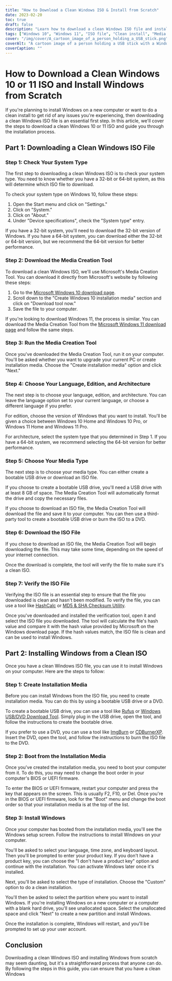 ```yaml
---
title: "How to Download a Clean Windows ISO & Install from Scratch"
date: 2023-02-20
toc: true
draft: false
description: "Learn how to download a clean Windows ISO file and install Windows from scratch with this step-by-step guide."
tags: ["Windows 10", "Windows 11", "ISO file", "Clean install", "Media Creation Tool", "Bootable USB", "Installation media", "BIOS", "UEFI firmware", "Custom installation", "Product key", "64-bit system", "32-bit system", "Rufus", "ImgBurn", "CDBurnerXP", "HashCalc", "MD5 & SHA Checksum Utility", "System type"]
cover: "/img/cover/A_cartoon_image_of_a_person_holding_a_USB_stick.png"
coverAlt: "A cartoon image of a person holding a USB stick with a Windows logo and a checkmark, standing in front of a computer screen with a Windows logo on it."
coverCaption: ""
---
```


# How to Download a Clean Windows 10 or 11 ISO and Install Windows from Scratch

If you're planning to install Windows on a new computer or want to do a clean install to get rid of any issues you're experiencing, then downloading a clean Windows ISO file is an essential first step. In this article, we'll cover the steps to download a clean Windows 10 or 11 ISO and guide you through the installation process.

## Part 1: Downloading a Clean Windows ISO File

### Step 1: Check Your System Type

The first step to downloading a clean Windows ISO is to check your system type. You need to know whether you have a 32-bit or 64-bit system, as this will determine which ISO file to download.

To check your system type on Windows 10, follow these steps:

1. Open the Start menu and click on "Settings."
2. Click on "System."
3. Click on "About."
4. Under "Device specifications", check the "System type" entry.

If you have a 32-bit system, you'll need to download the 32-bit version of Windows. If you have a 64-bit system, you can download either the 32-bit or 64-bit version, but we recommend the 64-bit version for better performance.

### Step 2: Download the Media Creation Tool

To download a clean Windows ISO, we'll use Microsoft's Media Creation Tool. You can download it directly from Microsoft's website by following these steps:

1. Go to the [Microsoft Windows 10 download page](https://www.microsoft.com/en-us/software-download/windows10).
2. Scroll down to the "Create Windows 10 installation media" section and click on "Download tool now."
3. Save the file to your computer.

If you're looking to download Windows 11, the process is similar. You can download the Media Creation Tool from the [Microsoft Windows 11 download page](https://www.microsoft.com/en-us/software-download/windows11) and follow the same steps.

### Step 3: Run the Media Creation Tool

Once you've downloaded the Media Creation Tool, run it on your computer. You'll be asked whether you want to upgrade your current PC or create installation media. Choose the "Create installation media" option and click "Next."

### Step 4: Choose Your Language, Edition, and Architecture

The next step is to choose your language, edition, and architecture. You can leave the language option set to your current language, or choose a different language if you prefer.

For edition, choose the version of Windows that you want to install. You'll be given a choice between Windows 10 Home and Windows 10 Pro, or Windows 11 Home and Windows 11 Pro.

For architecture, select the system type that you determined in Step 1. If you have a 64-bit system, we recommend selecting the 64-bit version for better performance.

### Step 5: Choose Your Media Type

The next step is to choose your media type. You can either create a bootable USB drive or download an ISO file.

If you choose to create a bootable USB drive, you'll need a USB drive with at least 8 GB of space. The Media Creation Tool will automatically format the drive and copy the necessary files.

If you choose to download an ISO file, the Media Creation Tool will download the file and save it to your computer. You can then use a third-party tool to create a bootable USB drive or burn the ISO to a DVD.

### Step 6: Download the ISO File

If you chose to download an ISO file, the Media Creation Tool will begin downloading the file. This may take some time, depending on the speed of your internet connection.

Once the download is complete, the tool will verify the file to make sure it's a clean ISO.

### Step 7: Verify the ISO File

Verifying the ISO file is an essential step to ensure that the file you downloaded is clean and hasn't been modified. To verify the file, you can use a tool like [HashCalc](https://www.slavasoft.com/hashcalc/) or [MD5 & SHA Checksum Utility](https://raylin.wordpress.com/downloads/md5-sha-1-checksum-utility/).

Once you've downloaded and installed the verification tool, open it and select the ISO file you downloaded. The tool will calculate the file's hash value and compare it with the hash value provided by Microsoft on the Windows download page. If the hash values match, the ISO file is clean and can be used to install Windows.

## Part 2: Installing Windows from a Clean ISO

Once you have a clean Windows ISO file, you can use it to install Windows on your computer. Here are the steps to follow:

### Step 1: Create Installation Media

Before you can install Windows from the ISO file, you need to create installation media. You can do this by using a bootable USB drive or a DVD.

To create a bootable USB drive, you can use a tool like [Rufus](https://rufus.ie/) or [Windows USB/DVD Download Tool](https://www.microsoft.com/en-us/download/windows-usb-dvd-download-tool). Simply plug in the USB drive, open the tool, and follow the instructions to create the bootable drive.

If you prefer to use a DVD, you can use a tool like [ImgBurn](https://www.imgburn.com/) or [CDBurnerXP](https://cdburnerxp.se/en/home). Insert the DVD, open the tool, and follow the instructions to burn the ISO file to the DVD.

### Step 2: Boot from the Installation Media

Once you've created the installation media, you need to boot your computer from it. To do this, you may need to change the boot order in your computer's BIOS or UEFI firmware.

To enter the BIOS or UEFI firmware, restart your computer and press the key that appears on the screen. This is usually F2, F10, or Del. Once you're in the BIOS or UEFI firmware, look for the "Boot" menu and change the boot order so that your installation media is at the top of the list.

### Step 3: Install Windows

Once your computer has booted from the installation media, you'll see the Windows setup screen. Follow the instructions to install Windows on your computer.

You'll be asked to select your language, time zone, and keyboard layout. Then you'll be prompted to enter your product key. If you don't have a product key, you can choose the "I don't have a product key" option and continue with the installation. You can activate Windows later once it's installed.

Next, you'll be asked to select the type of installation. Choose the "Custom" option to do a clean installation.

You'll then be asked to select the partition where you want to install Windows. If you're installing Windows on a new computer or a computer with a blank hard drive, you'll see unallocated space. Select the unallocated space and click "Next" to create a new partition and install Windows.

Once the installation is complete, Windows will restart, and you'll be prompted to set up your user account.

## Conclusion

Downloading a clean Windows ISO and installing Windows from scratch may seem daunting, but it's a straightforward process that anyone can do. By following the steps in this guide, you can ensure that you have a clean Windows

